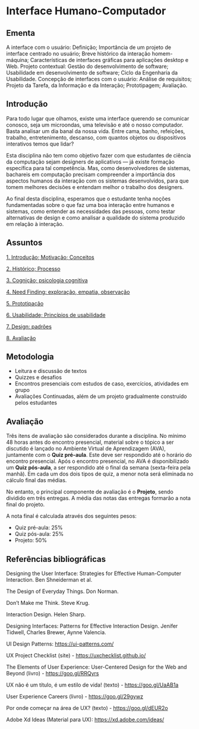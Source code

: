 # Interface Humano-Computador

## Ementa

A interface com o usuário: Definição; Importância de um projeto de interface centrado no usuário; Breve histórico da interação homem-máquina; Características de interfaces gráficas para aplicações desktop e Web. Projeto contextual: Gestão do desenvolvimento de software; Usabilidade em desenvolvimento de software; Ciclo da Engenharia da Usabilidade. Concepção de interfaces com o usuário: Análise de requisitos; Projeto da Tarefa, da Informação e da Interação; Prototipagem; Avaliação.


## Introdução

Para todo lugar que olhamos, existe uma interface querendo se comunicar conosco, seja um microondas, uma televisão e até o nosso computador. Basta analisar um dia banal da nossa vida. Entre cama, banho, refeições, trabalho, entretenimento, descanso, com quantos objetos ou dispositivos interativos temos que lidar? 

Esta disciplina não tem como objetivo fazer com que estudantes de ciência da computação sejam designers de aplicativos — já existe formação específica para tal competência. Mas, como desenvolvedores de sistemas,  bachareis em computação precisam compreender a importância dos aspectos humanos da interação com os sistemas desenvolvidos, para que tomem melhores decisões e entendam melhor o trabalho dos designers.

Ao final desta disciplina, esperamos que o estudante tenha noções fundamentadas sobre o que faz uma boa interação entre humanos e sistemas, como entender as necessidades das pessoas, como testar alternativas de design e como analisar a qualidade do sistema produzido em relação à interação.



## Assuntos

[1. Introdução; Motivação; Conceitos](https://tiagomassoni.github.io/ihc-texts/aula1.html)

[2. Histórico; Processo](https://tiagomassoni.github.io/ihc-texts/aula2.html)

[3. Cognição; psicologia cognitiva](https://tiagomassoni.github.io/ihc-texts/aula3.html)

[4. Need Finding: exploração, empatia, observação](https://tiagomassoni.github.io/ihc-texts/aula5.html)

[5. Prototipação](https://tiagomassoni.github.io/ihc-texts/aula6.html)

[6. Usabilidade; Princípios de usabilidade](https://tiagomassoni.github.io/ihc-texts/aula4.html)

[7. Design: padrões](https://tiagomassoni.github.io/ihc-texts/aula7.html)

[8. Avaliação](https://tiagomassoni.github.io/ihc-texts/aula10.html)


## Metodologia

* Leitura e discussão de textos
* Quizzes e desafios
* Encontros presenciais com estudos de caso, exercícios, atividades em grupo
* Avaliações Continuadas, além de um projeto gradualmente construído pelos estudantes


## Avaliação

Três itens de avaliação são considerados durante a disciplina. No mínimo 48 horas antes do encontro presencial, material sobre o tópico a ser discutido é lançado no Ambiente Virtual de Aprendizagem (AVA), juntamente com o **Quiz pré-aula**. Este deve ser respondido até o horário do encontro presencial. Após o encontro presencial, no AVA é disponibilizado um **Quiz pós-aula**, a ser respondido até o final da semana (sexta-feira pela manhã).  Em cada um dos dois tipos de quiz, a menor nota será eliminada no cálculo final das médias.

No entanto, o principal componente de avaliação é o **Projeto**, sendo dividido em três entregas. A média das notas das entregas formarão a nota final do projeto.

A nota final é calculada através dos seguintes pesos:
* Quiz pré-aula: 25%
* Quiz pós-aula: 25%
* Projeto: 50%


## Referências bibliográficas

Designing the User Interface: Strategies for Effective Human-Computer Interaction. Ben Shneiderman et al.

The Design of Everyday Things. Don Norman.

Don’t Make me Think. Steve Krug.

Interaction Design. Helen Sharp.

Designing Interfaces: Patterns for Effective Interaction Design. Jenifer Tidwell, Charles Brewer, Aynne Valencia.

UI Design Patterns: https://ui-patterns.com/

UX Project Checklist (site) - https://uxchecklist.github.io/

The Elements of User Experience: User-Centered Design for the Web and Beyond (livro) - https://goo.gl/RRQyrs

UX não é um título, é um estilo de vida! (texto) - https://goo.gl/UaAB1a

User Experience Careers (livro) - https://goo.gl/29gywz

Por onde começar na área de UX? (texto) - https://goo.gl/dEUR2o

Adobe Xd Ideas (Material para UX): https://xd.adobe.com/ideas/

